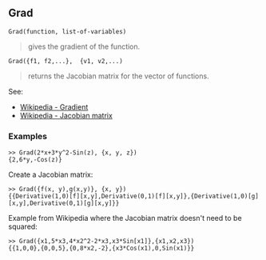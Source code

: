 ## Grad

```
Grad(function, list-of-variables)
```

> gives the gradient of the function.

```
Grad({f1, f2,...},  {v1, v2,...)
```

> returns the Jacobian matrix for the vector of functions.

See:  
* [Wikipedia - Gradient](https://en.wikipedia.org/wiki/Gradient)
* [Wikipedia - Jacobian matrix](https://en.wikipedia.org/wiki/Jacobian_matrix_and_determinant)

### Examples

```
>> Grad(2*x+3*y^2-Sin(z), {x, y, z})
{2,6*y,-Cos(z)}
```

Create a Jacobian matrix:

```
>> Grad({f(x, y),g(x,y)}, {x, y})
{{Derivative(1,0)[f][x,y],Derivative(0,1)[f][x,y]},{Derivative(1,0)[g][x,y],Derivative(0,1)[g][x,y]}}
```

Example from Wikipedia where the Jacobian matrix doesn't need to be squared:

```
>> Grad({x1,5*x3,4*x2^2-2*x3,x3*Sin[x1]},{x1,x2,x3}) 
{{1,0,0},{0,0,5},{0,8*x2,-2},{x3*Cos(x1),0,Sin(x1)}}
```
